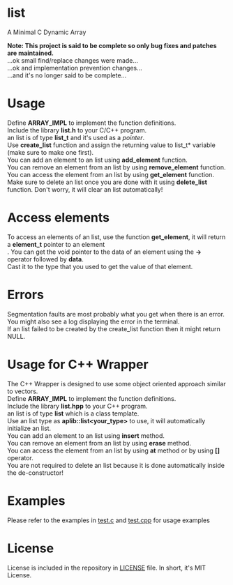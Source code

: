 # list
A Minimal C Dynamic Array

**Note: This project is said to be complete so only bug fixes and patches are maintained.** <br>
...ok small find/replace changes were made... <br>
...ok and implementation prevention changes... <br>
...and it's no longer said to be complete...

# Usage
Define **ARRAY_IMPL** to implement the function definitions. <br>
Include the library **list.h** to your C/C++ program. <br>
an list is of type **list_t** and it's used as a *pointer*. <br>
Use **create_list** function and assign the returning value to list_t\* variable (make sure to make one first). <br>
You can add an element to an list using **add_element** function. <br>
You can remove an element from an list by using **remove_element** function. <br>
You can access the element from an list by using **get_element** function. <br>
Make sure to delete an list once you are done with it using **delete_list** function. Don't worry, it will clear an list automatically! <br>

# Access elements
To access an elements of an list, use the function **get_element**, it will return a **element_t** pointer to an element <br>.
You can get the void pointer to the data of an element using the **->** operator followed by **data**. <br>
Cast it to the type that you used to get the value of that element. <br>

# Errors
Segmentation faults are most probably what you get when there is an error. You might also see a log displaying the error in the terminal. <br>
If an list failed to be created by the create_list function then it might return NULL.

# Usage for C++ Wrapper
The C++ Wrapper is designed to use some object oriented approach similar to vectors. <br>
Define **ARRAY_IMPL** to implement the function definitions. <br>
Include the library **list.hpp** to your C++ program. <br>
an list is of type **list** which is a class template. <br>
Use an list type as **aplib::list\<your_type\>** to use, it will automatically initialize an list. <br>
You can add an element to an list using **insert** method. <br>
You can remove an element from an list by using **erase** method. <br>
You can access the element from an list by using **at** method or by using **[]** operator. <br>
You are not required to delete an list because it is done automatically inside the de-constructor!

# Examples
Please refer to the examples in [test.c](https://github.com/AnstroPleuton/list/blob/main/test.c) and [test.cpp](https://github.com/AnstroPleuton/list/blob/main/test.cpp) for usage examples

# License
License is included in the repository in [LICENSE](https://github.com/AnstroPleuton/list/blob/main/LICENSE) file. In short, it's MIT License.

